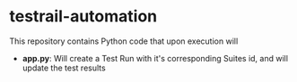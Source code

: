 # testrail-automation
This repository contains Python code that upon execution will
- **app.py**: Will create a Test Run with it's corresponding Suites id, and will update the test results